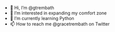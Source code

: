 - 👋 Hi, I’m @gtrembath
- 👀 I’m interested in expanding my comfort zone
- 🌱 I’m currently learning Python
- 📫 How to reach me @gracetrembath on Twitter

<!---
gtrembath/gtrembath is a ✨ special ✨ repository because its `README.md` (this file) appears on your GitHub profile.
You can click the Preview link to take a look at your changes.
--->
